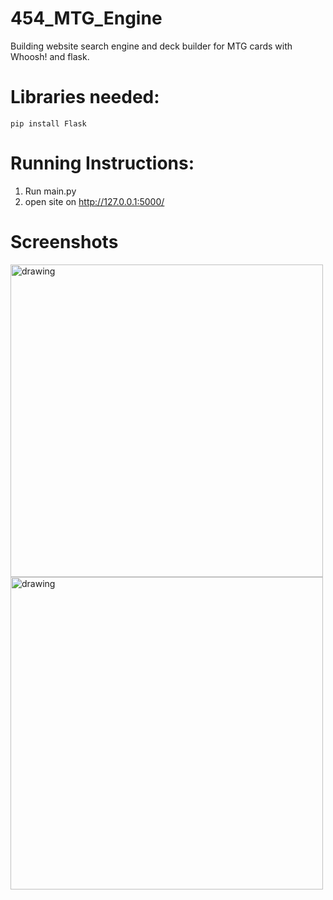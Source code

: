 # 454_MTG_Engine
Building website search engine and deck builder for MTG cards with Whoosh! and flask.

# Libraries needed:
```
pip install Flask
```
# Running Instructions:
1. Run main.py
2. open site on http://127.0.0.1:5000/

# Screenshots
<p float="left">
  <img src="/Screenshots/HomePage_concept.png" alt="drawing" width="500"/>
  <img src="/Screenshots/Search_Concept.png" alt="drawing" width="500"/>
</p>
